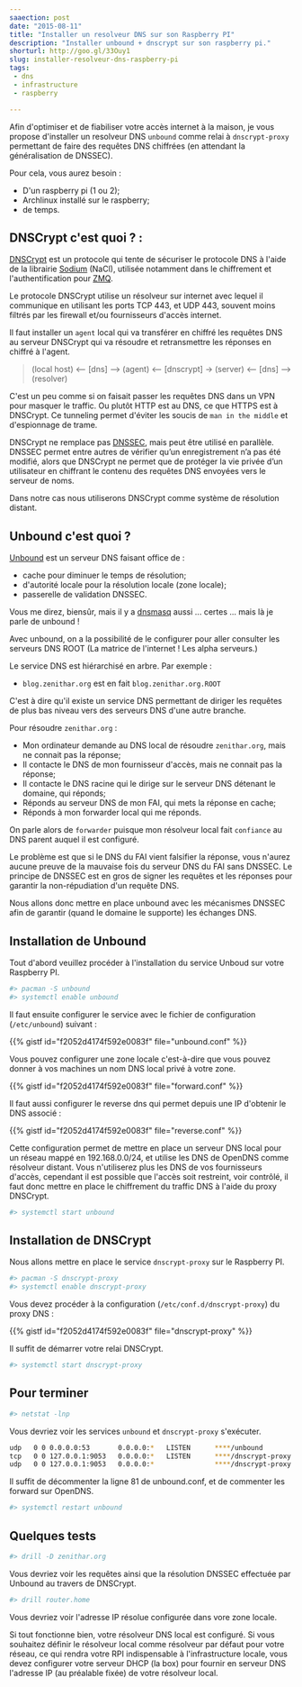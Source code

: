 ```yaml
---
saaection: post
date: "2015-08-11"
title: "Installer un resolveur DNS sur son Raspberry PI"
description: "Installer unbound + dnscrypt sur son raspberry pi."
shorturl: http://goo.gl/33Ouy1
slug: installer-resolveur-dns-raspberry-pi
tags:
 - dns
 - infrastructure
 - raspberry

---
```


Afin d'optimiser et de fiabiliser votre accès internet à la maison, je vous propose d'installer un resolveur DNS `unbound` comme relai à `dnscrypt-proxy` permettant de faire des requêtes DNS chiffrées (en attendant la généralisation de DNSSEC).

Pour cela, vous aurez besoin :

  * D'un raspberry pi (1 ou 2);
  * Archlinux installé sur le raspberry;
  * de temps.

## DNSCrypt c'est quoi ? :

[DNSCrypt](http://dnscrypt.org/) est un protocole qui tente de sécuriser le protocole DNS à l'aide de la librairie [Sodium](https://github.com/jedisct1/libsodium) (NaCl), utilisée notamment dans le chiffrement et l'authentification pour [ZMQ](http://zeromq.org/).

Le protocole DNSCrypt utilise un résolveur sur internet avec lequel il communique en utilisant les ports TCP 443, et UDP 443, souvent moins filtrés par les firewall et/ou fournisseurs d'accès internet.

Il faut installer un `agent` local qui va transférer en chiffré les requêtes DNS au serveur DNSCrypt qui va résoudre et retransmettre les réponses en chiffré à l'agent.

> (local host) <-- [dns] --> (agent) <-- [dnscrypt] -> (server) <-- [dns] --> (resolver)

C'est un peu comme si on faisait passer les requêtes DNS dans un VPN pour masquer le traffic. Ou plutôt HTTP est au DNS, ce que HTTPS est à DNSCrypt.
Ce tunneling permet d'éviter les soucis de `man in the middle` et d'espionnage de trame.

DNSCrypt ne remplace pas [DNSSEC](https://fr.wikipedia.org/wiki/Domain_Name_System_Security_Extensions), mais peut être utilisé en parallèle. DNSSEC permet entre autres de vérifier qu’un enregistrement n’a pas été modifié, alors que DNSCrypt ne permet que de protéger la vie privée d’un utilisateur en chiffrant le contenu des requêtes DNS envoyées vers le serveur de noms.

Dans notre cas nous utiliserons DNSCrypt comme système de résolution distant.

## Unbound c'est quoi ?

[Unbound](https://www.unbound.net/) est un serveur DNS faisant office de :

  * cache pour diminuer le temps de résolution;
  * d'autorité locale pour la résolution locale (zone locale);
  * passerelle de validation DNSSEC.

Vous me direz, biensûr, mais il y a [dnsmasq](http://www.thekelleys.org.uk/dnsmasq/doc.html) aussi ... certes ... mais là je parle de unbound !

Avec unbound, on a la possibilité de le configurer pour aller consulter les serveurs DNS ROOT (La matrice de l'internet ! Les alpha serveurs.)

Le service DNS est hiérarchisé en arbre. Par exemple :

  * `blog.zenithar.org` est en fait `blog.zenithar.org.ROOT`

C'est à dire qu'il existe un service DNS permettant de diriger les requêtes de plus bas niveau vers des serveurs DNS d'une autre branche.

Pour résoudre `zenithar.org` :

  * Mon ordinateur demande au DNS local de résoudre `zenithar.org`, mais ne connait pas la réponse;
  * Il contacte le DNS de mon fournisseur d'accès, mais ne connait pas la réponse;
  * Il contacte le DNS racine qui le dirige sur le serveur DNS détenant le domaine, qui réponds;
  * Réponds au serveur DNS de mon FAI, qui mets la réponse en cache;
  * Réponds à mon forwarder local qui me réponds.

On parle alors de `forwarder` puisque mon résolveur local fait `confiance` au DNS parent auquel il est configuré.

Le problème est que si le DNS du FAI vient falsifier la réponse, vous n'aurez aucune preuve de la mauvaise fois du serveur DNS du FAI sans DNSSEC.
Le principe de DNSSEC est en gros de signer les requêtes et les réponses pour garantir la non-répudiation d'un requête DNS.

Nous allons donc mettre en place unbound avec les mécanismes DNSSEC afin de garantir (quand le domaine le supporte) les échanges DNS.

## Installation de Unbound

Tout d'abord veuillez procéder à l'installation du service Unboud sur votre Raspberry PI.

```sh
#> pacman -S unbound
#> systemctl enable unbound
```

Il faut ensuite configurer le service avec le fichier de configuration (`/etc/unbound`) suivant :

{{% gistf id="f2052d4174f592e0083f" file="unbound.conf" %}}

Vous pouvez configurer une zone locale c'est-à-dire que vous pouvez donner à vos machines un nom DNS local privé à votre zone.

{{% gistf id="f2052d4174f592e0083f" file="forward.conf" %}}

Il faut aussi configurer le reverse dns qui permet depuis une IP d'obtenir le DNS associé :

{{% gistf id="f2052d4174f592e0083f" file="reverse.conf" %}}

Cette configuration permet de mettre en place un serveur DNS local pour un réseau mappé en 192.168.0.0/24, et utilise les DNS de OpenDNS comme résolveur distant.
Vous n'utiliserez plus les DNS de vos fournisseurs d'accès, cependant il est possible que l'accès soit restreint, voir contrôlé, il faut donc mettre en place le chiffrement du traffic DNS à l'aide du proxy DNSCrypt.

```sh
#> systemctl start unbound
```

## Installation de DNSCrypt

Nous allons mettre en place le service `dnscrypt-proxy` sur le Raspberry PI.

```sh
#> pacman -S dnscrypt-proxy
#> systemctl enable dnscrypt-proxy
```

Vous devez procéder à la configuration (`/etc/conf.d/dnscrypt-proxy`) du proxy DNS :

{{% gistf id="f2052d4174f592e0083f" file="dnscrypt-proxy" %}}

Il suffit de démarrer votre relai DNSCrypt.

```sh
#> systemctl start dnscrypt-proxy
```

## Pour terminer

```sh
#> netstat -lnp
```

Vous devriez voir les services `unbound` et `dnscrypt-proxy` s'exécuter.
```sh
udp   0 0 0.0.0.0:53       0.0.0.0:*   LISTEN      ****/unbound
tcp   0 0 127.0.0.1:9053   0.0.0.0:*   LISTEN      ****/dnscrypt-proxy
udp   0 0 127.0.0.1:9053   0.0.0.0:*               ****/dnscrypt-proxy
```

Il suffit de décommenter la ligne 81 de unbound.conf, et de commenter les forward sur OpenDNS.

```sh
#> systemctl restart unbound
```

## Quelques tests

```sh
#> drill -D zenithar.org
```

Vous devriez voir les requêtes ainsi que la résolution DNSSEC effectuée par Unbound au travers de DNSCrypt.

```sh
#> drill router.home
```

Vous devriez voir l'adresse IP résolue configurée dans vore zone locale.

Si tout fonctionne bien, votre résolveur DNS local est configuré. Si vous souhaitez définir le résolveur local comme résolveur par défaut pour votre réseau, ce qui rendra votre RPI indispensable à l'infrastructure locale, vous devez configurer votre serveur DHCP (la box) pour fournir en serveur DNS l'adresse IP (au préalable fixée) de votre résolveur local.
